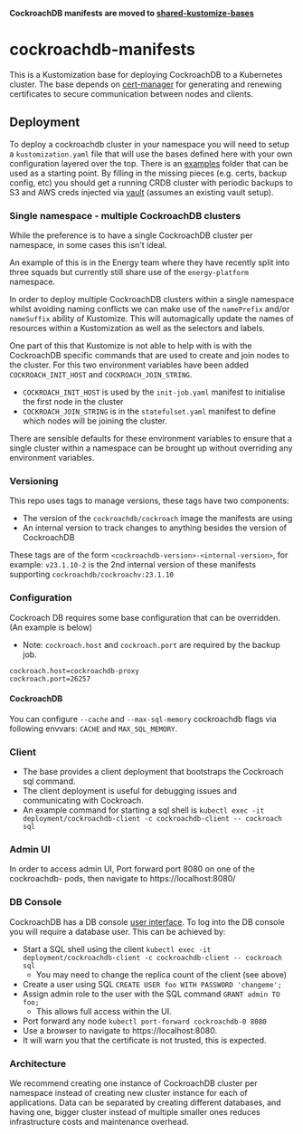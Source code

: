 **CockroachDB manifests are moved to [shared-kustomize-bases](https://github.com/utilitywarehouse/shared-kustomize-bases/tree/main/cockroachdb)**

# cockroachdb-manifests

This is a Kustomization base for deploying CockroachDB to a Kubernetes cluster. The base depends on [cert-manager](https://github.com/cert-manager/cert-manager) for generating and renewing certificates to secure communication between nodes and clients.

## Deployment

To deploy a cockroachdb cluster in your namespace you will need to setup a `kustomization.yaml` file that will use the bases defined here with your own configuration layered over the top. There is an [examples](./examples/) folder that can be used as a starting point. By filling in the missing pieces (e.g. certs, backup config, etc) you should get a running CRDB cluster with periodic backups to S3 and AWS creds injected via [vault](https://github.com/utilitywarehouse/documentation/blob/master/infra/vault/vault-aws.md) (assumes an existing vault setup).

### Single namespace - multiple CockroachDB clusters

While the preference is to have a single CockroachDB cluster per namespace, in some cases this isn't ideal. 

An example of this is in the Energy team where they have recently split into three squads but currently still share use of the `energy-platform` namespace. 

In order to deploy multiple CockroachDB clusters within a single namespace whilst avoiding naming conflicts we can make use of the `namePrefix` and/or `nameSuffix` ability of Kustomize. 
This will automagically update the names of resources within a Kustomization as well as the selectors and labels. 

One part of this that Kustomize is not able to help with is with the CockroachDB specific commands that are used to create and join nodes to the cluster. 
For this two environment variables have been added `COCKROACH_INIT_HOST` and `COCKROACH_JOIN_STRING`. 

- `COCKROACH_INIT_HOST` is used by the `init-job.yaml` manifest to initialise the first node in the cluster
- `COCKROACH_JOIN_STRING` is in the `statefulset.yaml` manifest to define which nodes will be joining the cluster. 

There are sensible defaults for these environment variables to ensure that a single cluster within a namespace can be brought up without overriding any environment variables. 


### Versioning

This repo uses tags to manage versions, these tags have two components:

  - The version of the `cockroachdb/cockroach` image the manifests are using
  - An internal version to track changes to anything besides the version of
    CockroachDB

These tags are of the form `<cockroachdb-version>-<internal-version>`, for
example: `v23.1.10-2` is the 2nd internal version of these manifests supporting
`cockroachdb/cockroachv:23.1.10`

### Configuration
Cockroach DB requires some base configuration that can be overridden. (An example is below)
- Note: `cockroach.host` and `cockroach.port` are required by the backup job.
```
cockroach.host=cockroachdb-proxy
cockroach.port=26257
```

#### CockroachDB

You can configure `--cache` and `--max-sql-memory` cockroachdb flags via
following envvars: `CACHE` and `MAX_SQL_MEMORY`.

### Client

- The base provides a client deployment that bootstraps the Cockroach sql command.
- The client deployment is useful for debugging issues and communicating with Cockroach.
- An example command for starting a sql shell is `kubectl exec -it deployment/cockroachdb-client -c cockroachdb-client -- cockroach sql`

### Admin UI

In order to access admin UI, Port forward port 8080 on one of the cockroachdb- pods,
then navigate to https://localhost:8080/

### DB Console

CockroachDB has a DB console [user interface](https://www.cockroachlabs.com/docs/stable/ui-overview.html).
To log into the DB console you will require a database user.
This can be achieved by:
- Start a SQL shell using the client `kubectl exec -it deployment/cockroachdb-client -c cockroachdb-client -- cockroach sql`
  - You may need to change the replica count of the client (see above)
- Create a user using SQL `CREATE USER foo WITH PASSWORD 'changeme';`
- Assign admin role to the user with the SQL command `GRANT admin TO foo;`
  - This allows full access within the UI.
- Port forward any node `kubectl port-forward cockroachdb-0 8080`
- Use a browser to navigate to https://localhost:8080.
- It will warn you that the certificate is not trusted, this is expected.

### Architecture
We recommend creating one instance of CockroachDB cluster per namespace instead of creating new cluster instance
for each of applications.
Data can be separated by creating different databases, and having one, bigger cluster instead of multiple smaller ones
reduces infrastructure costs and maintenance overhead.
